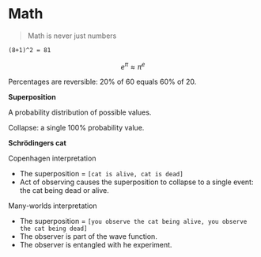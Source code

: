 # Math

> Math is never just numbers

```tex
(8+1)^2 = 81
```

```math
e^π \approx π^e
```

Percentages are reversible: 20% of 60 equals 60% of 20.



**Superposition**

A probability distribution of possible values.

Collapse: a single 100% probability value.



**Schrödingers cat**

Copenhagen interpretation

- The superposition = `[cat is alive, cat is dead]`
- Act of observing causes the superposition to collapse to a single event: the cat being dead or alive.

Many-worlds interpretation

- The superposition = `[you observe the cat being alive, you observe the cat being dead]`
- The observer is part of the wave function.
- The observer is entangled with he experiment.





